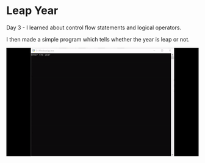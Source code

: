 # Leap Year 

Day 3 - I learned about control flow statements and logical operators.

I then made a simple program which tells whether the year is leap or not.

![](leapyear.gif)
